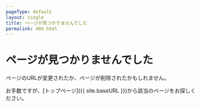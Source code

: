 ```yaml
---
pageType: default
layout: single
title: ページが見つかりませんでした
permalink: 404.html
---
```


# ページが見つかりませんでした

ページのURLが変更されたか、ページが削除されたかもしれません。

お手数ですが、[トップページ]({{ site.baseURL }})から該当のページをお探しください。
